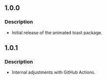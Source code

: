 ## 1.0.0

### Description

- Initial release of the animated toast package.

## 1.0.1

### Description

- Internal adjustments with GitHub Actions.